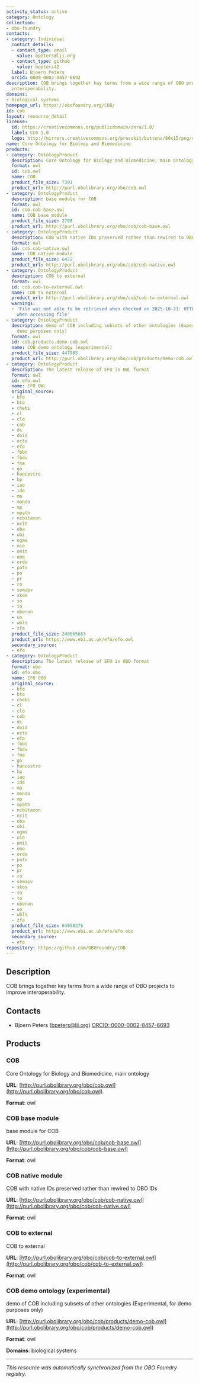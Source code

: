 ```yaml
---
activity_status: active
category: Ontology
collection:
- obo-foundry
contacts:
- category: Individual
  contact_details:
  - contact_type: email
    value: bpeters@lji.org
  - contact_type: github
    value: bpeters42
  label: Bjoern Peters
  orcid: 0000-0002-8457-6693
description: COB brings together key terms from a wide range of OBO projects to improve
  interoperability.
domains:
- biological systems
homepage_url: https://obofoundry.org/COB/
id: cob
layout: resource_detail
license:
  id: https://creativecommons.org/publicdomain/zero/1.0/
  label: CC0 1.0
  logo: http://mirrors.creativecommons.org/presskit/buttons/80x15/png/cc-zero.png
name: Core Ontology for Biology and Biomedicine
products:
- category: OntologyProduct
  description: Core Ontology for Biology and Biomedicine, main ontology
  format: owl
  id: cob.owl
  name: COB
  product_file_size: 7391
  product_url: http://purl.obolibrary.org/obo/cob.owl
- category: OntologyProduct
  description: base module for COB
  format: owl
  id: cob.cob-base.owl
  name: COB base module
  product_file_size: 2798
  product_url: http://purl.obolibrary.org/obo/cob/cob-base.owl
- category: OntologyProduct
  description: COB with native IDs preserved rather than rewired to OBO IDs
  format: owl
  id: cob.cob-native.owl
  name: COB native module
  product_file_size: 6472
  product_url: http://purl.obolibrary.org/obo/cob/cob-native.owl
- category: OntologyProduct
  description: COB to external
  format: owl
  id: cob.cob-to-external.owl
  name: COB to external
  product_url: http://purl.obolibrary.org/obo/cob/cob-to-external.owl
  warnings:
  - 'File was not able to be retrieved when checked on 2025-10-21: HTTP 404 error
    when accessing file'
- category: OntologyProduct
  description: demo of COB including subsets of other ontologies (Experimental, for
    demo purposes only)
  format: owl
  id: cob.products.demo-cob.owl
  name: COB demo ontology (experimental)
  product_file_size: 447985
  product_url: http://purl.obolibrary.org/obo/cob/products/demo-cob.owl
- category: OntologyProduct
  description: The latest release of EFO in OWL format
  format: owl
  id: efo.owl
  name: EFO OWL
  original_source:
  - bfo
  - bto
  - chebi
  - cl
  - clo
  - cob
  - dc
  - doid
  - ecto
  - efo
  - fbbt
  - fbdv
  - fma
  - go
  - hancestro
  - hp
  - iao
  - ido
  - ma
  - mondo
  - mp
  - mpath
  - ncbitaxon
  - ncit
  - oba
  - obi
  - ogms
  - oio
  - omit
  - omo
  - ordo
  - pato
  - po
  - pr
  - ro
  - semapv
  - skos
  - so
  - to
  - uberon
  - uo
  - wbls
  - zfa
  product_file_size: 240665663
  product_url: https://www.ebi.ac.uk/efo/efo.owl
  secondary_source:
  - efo
- category: OntologyProduct
  description: The latest release of EFO in OBO format
  format: obo
  id: efo.obo
  name: EFO OBO
  original_source:
  - bfo
  - bto
  - chebi
  - cl
  - clo
  - cob
  - dc
  - doid
  - ecto
  - efo
  - fbbt
  - fbdv
  - fma
  - go
  - hancestro
  - hp
  - iao
  - ido
  - ma
  - mondo
  - mp
  - mpath
  - ncbitaxon
  - ncit
  - oba
  - obi
  - ogms
  - oio
  - omit
  - omo
  - ordo
  - pato
  - po
  - pr
  - ro
  - semapv
  - skos
  - so
  - to
  - uberon
  - uo
  - wbls
  - zfa
  product_file_size: 64058275
  product_url: https://www.ebi.ac.uk/efo/efo.obo
  secondary_source:
  - efo
repository: https://github.com/OBOFoundry/COB
---
```

## Description

COB brings together key terms from a wide range of OBO projects to improve interoperability.

## Contacts

- Bjoern Peters (bpeters@lji.org) [ORCID: 0000-0002-8457-6693](https://orcid.org/0000-0002-8457-6693)

## Products

### COB

Core Ontology for Biology and Biomedicine, main ontology

**URL**: [http://purl.obolibrary.org/obo/cob.owl](http://purl.obolibrary.org/obo/cob.owl)

**Format**: owl

### COB base module

base module for COB

**URL**: [http://purl.obolibrary.org/obo/cob/cob-base.owl](http://purl.obolibrary.org/obo/cob/cob-base.owl)

**Format**: owl

### COB native module

COB with native IDs preserved rather than rewired to OBO IDs

**URL**: [http://purl.obolibrary.org/obo/cob/cob-native.owl](http://purl.obolibrary.org/obo/cob/cob-native.owl)

**Format**: owl

### COB to external

COB to external

**URL**: [http://purl.obolibrary.org/obo/cob/cob-to-external.owl](http://purl.obolibrary.org/obo/cob/cob-to-external.owl)

**Format**: owl

### COB demo ontology (experimental)

demo of COB including subsets of other ontologies (Experimental, for demo purposes only)

**URL**: [http://purl.obolibrary.org/obo/cob/products/demo-cob.owl](http://purl.obolibrary.org/obo/cob/products/demo-cob.owl)

**Format**: owl

**Domains**: biological systems

---

*This resource was automatically synchronized from the OBO Foundry registry.*